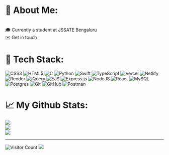 # 💫 About Me:
<br>
🎓 Currently a student at JSSATE Bengaluru<br>✉️ Get in touch<br>


# 📡 Tech Stack:
![CSS3](https://img.shields.io/badge/css3-%231572B6.svg?style=for-the-badge&logo=css3&logoColor=white) ![HTML5](https://img.shields.io/badge/html5-%23E34F26.svg?style=for-the-badge&logo=html5&logoColor=white) ![C](https://img.shields.io/badge/c-%2300599C.svg?style=for-the-badge&logo=c&logoColor=white) ![Python](https://img.shields.io/badge/python-3670A0?style=for-the-badge&logo=python&logoColor=ffdd54) ![Swift](https://img.shields.io/badge/swift-F54A2A?style=for-the-badge&logo=swift&logoColor=white) ![TypeScript](https://img.shields.io/badge/typescript-%23007ACC.svg?style=for-the-badge&logo=typescript&logoColor=white) ![Vercel](https://img.shields.io/badge/vercel-%23000000.svg?style=for-the-badge&logo=vercel&logoColor=white) ![Netlify](https://img.shields.io/badge/netlify-%23000000.svg?style=for-the-badge&logo=netlify&logoColor=#00C7B7) ![Render](https://img.shields.io/badge/Render-%46E3B7.svg?style=for-the-badge&logo=render&logoColor=white) ![jQuery](https://img.shields.io/badge/jquery-%230769AD.svg?style=for-the-badge&logo=jquery&logoColor=white) ![EJS](https://img.shields.io/badge/ejs-%23B4CA65.svg?style=for-the-badge&logo=ejs&logoColor=black) ![Express.js](https://img.shields.io/badge/express.js-%23404d59.svg?style=for-the-badge&logo=express&logoColor=%2361DAFB) ![NodeJS](https://img.shields.io/badge/node.js-6DA55F?style=for-the-badge&logo=node.js&logoColor=white) ![React](https://img.shields.io/badge/react-%2320232a.svg?style=for-the-badge&logo=react&logoColor=%2361DAFB) ![MySQL](https://img.shields.io/badge/mysql-4479A1.svg?style=for-the-badge&logo=mysql&logoColor=white) ![Postgres](https://img.shields.io/badge/postgres-%23316192.svg?style=for-the-badge&logo=postgresql&logoColor=white) ![Git](https://img.shields.io/badge/git-%23F05033.svg?style=for-the-badge&logo=git&logoColor=white) ![GitHub](https://img.shields.io/badge/github-%23121011.svg?style=for-the-badge&logo=github&logoColor=white) ![Postman](https://img.shields.io/badge/Postman-FF6C37?style=for-the-badge&logo=postman&logoColor=white)
# 📈 My Github Stats:

![](https://github-readme-stats.vercel.app/api?username=rohanongithub&theme=transparent&hide_border=true&include_all_commits=true&count_private=false)<br/>
![](https://nirzak-streak-stats.vercel.app/?user=rohanongithub&theme=transparent&hide_border=true)<br/>
![](https://github-readme-stats.vercel.app/api/top-langs/?username=rohanongithub&theme=transparent&hide_border=true&include_all_commits=true&count_private=false&layout=compact)

---
![Visitor Count](https://profile-counter.glitch.me/{rohanongithub}/count.svg)
<a href="https://visitcount.itsvg.in">
  <img src="https://visitcount.itsvg.in/api?id=rohanongithub&label=Visitors%20Count&color=0&icon=5&pretty=false" />
</a>
<!-- Proudly created with GPRM ( https://gprm.itsvg.in ) -->
